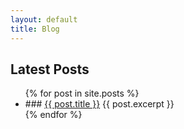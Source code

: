 ```yaml
---
layout: default
title: Blog
---
```

## Latest Posts

<ul>
  {% for post in site.posts %}
    <li>
      ### <a href="{{ post.url }}">{{ post.title }}</a>
      {{ post.excerpt }}
    </li>
  {% endfor %}
</ul>
